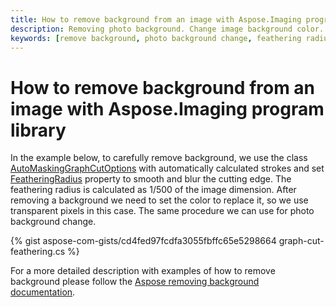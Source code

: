 ```yaml
---
title: How to remove background from an image with Aspose.Imaging program library
description: Removing photo background. Change image background color.
keywords: [remove background, photo background change, feathering radius, auto masking graph cut]
---
```


# How to remove background from an image with Aspose.Imaging program library

In the example below, to carefully remove background, we use the class [AutoMaskingGraphCutOptions](https://reference.aspose.com/imaging/net/aspose.imaging.masking.options/automaskinggraphcutoptions/) with automatically calculated strokes and set [FeatheringRadius](https://reference.aspose.com/imaging/net/aspose.imaging.masking.options/graphcutmaskingoptions/featheringradius/) property to smooth and blur the cutting edge. The feathering radius is calculated as 1/500 of the image dimension. After removing a background we need to set the color to replace it, so we use transparent pixels in this case. The same procedure we can use for photo background change.

{% gist aspose-com-gists/cd4fed97fcdfa3055fbffc65e5298664 graph-cut-feathering.cs %}

For a more detailed description with examples of how to remove background please follow the [Aspose removing background documentation](https://docs.aspose.com/imaging/net/removing-background-from-images/).
